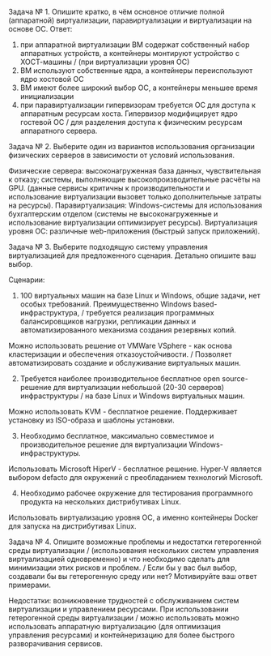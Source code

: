 Задача № 1. 
Опишите кратко, в чём основное отличие полной (аппаратной) виртуализации, паравиртуализации и виртуализации на основе ОС. 
Ответ: 
1) при аппаратной виртуализации ВМ содержат собственный набор аппаратных устройств, а контейнеры монтируют устройство с ХОСТ-машины /
(при виртуализации уровня ОС)
2) ВМ используют собственные ядра, а контейнеры переиспользуют ядро хостовой ОС 
3) ВМ имеют более широкий выбор ОС, а контейнеры меньшее время инициализации
4) при паравиртуализации гипервизорам требуется ОС для доступа к аппаратным ресурсам хоста. Гипервизор модифицирует ядро гостевой ОС /
для разделения доступа к физическим ресурсам аппаратного сервера. 

Задача № 2. Выберите один из вариантов использования организации физических серверов в зависимости от условий использования.

Физические сервера: высоконагруженная база данных, чувствительная к отказу; системы, выполняющие высокопроизводительные расчёты на GPU.
(данные сервисы критичны к производительности и использование виртуализации вызовет только дополнительные затраты на ресурсы). 
Паравиртуализация: Windows-системы для использования бухгалтерским отделом (системы не высоконагруженные и использование виртуализации оптимизирует ресурсы).
Виртуализация уровня ОС: различные web-приложения (быстрый запуск приложений).

Задача № 3. Выберите подходящую систему управления виртуализацией для предложенного сценария. Детально опишите ваш выбор.

Сценарии:

1) 100 виртуальных машин на базе Linux и Windows, общие задачи, нет особых требований. Преимущественно Windows based-инфраструктура, /
требуется реализация программных балансировщиков нагрузки, репликации данных и автоматизированного механизма создания резервных копий.

Можно использовать решение от VMWare VSphere - как основа кластеризации и обеспечения отказоустойчивости. /
Позволяет автоматизировать создание и обслуживание виртуальных машин.

2) Требуется наиболее производительное бесплатное open source-решение для виртуализации небольшой (20-30 серверов) инфраструктуры /
на базе Linux и Windows виртуальных машин.

Можно использовать KVM - бесплатное решение. Поддерживает установку из ISO-образа и шаблоны установки. 

3) Необходимо бесплатное, максимально совместимое и производительное решение для виртуализации Windows-инфраструктуры.

Использовать Microsoft HiperV - бесплатное решение. Hyper-V является выбором defacto для окружений с преобладанием технологий Microsoft.

4) Необходимо рабочее окружение для тестирования программного продукта на нескольких дистрибутивах Linux.

Использовать виртуализацию уровня ОС, а именно контейнеры Docker для запуска на дистрибутивах Linux.

Задача № 4. Опишите возможные проблемы и недостатки гетерогенной среды виртуализации /
(использования нескольких систем управления виртуализацией одновременно) и что необходимо сделать для минимизации этих рисков и проблем. /
Если бы у вас был выбор, создавали бы вы гетерогенную среду или нет? Мотивируйте ваш ответ примерами.

Недостатки: возникновение трудностей с обслуживанием систем виртуализации и управлением ресурсами. При использовании гетерогенной среды виртуализации /
можно использовать можно использовать аппаратную виртуализацию (для оптимизация управления ресурсами) и контейнеризацию для более быстрого разворачивания сервисов.  
